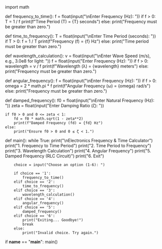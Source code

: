 import math

def frequency_to_time():
    f = float(input("\nEnter Frequency (Hz): "))
    if f > 0:
        T = 1 / f
        print(f"Time Period (T) = {T} seconds")
    else:
        print("Frequency must be greater than zero.")

def time_to_frequency():
    T = float(input("\nEnter Time Period (seconds): "))
    if T > 0:
        f = 1 / T
        print(f"Frequency (f) = {f} Hz")
    else:
        print("Time period must be greater than zero.")

def wavelength_calculation():
    v = float(input("\nEnter Wave Speed (m/s), e.g., 3.0e8 for light: "))
    f = float(input("Enter Frequency (Hz): "))
    if f > 0:
        wavelength = v / f
        print(f"Wavelength (λ) = {wavelength} meters")
    else:
        print("Frequency must be greater than zero.")

def angular_frequency():
    f = float(input("\nEnter Frequency (Hz): "))
    if f > 0:
        omega = 2 * math.pi * f
        print(f"Angular Frequency (ω) = {omega} rad/s")
    else:
        print("Frequency must be greater than zero.")

def damped_frequency():
    f0 = float(input("\nEnter Natural Frequency (Hz): "))
    zeta = float(input("Enter Damping Ratio (ζ): "))

    if f0 > 0 and 0 <= zeta < 1:
        fd = f0 * math.sqrt(1 - zeta**2)
        print(f"Damped Frequency (fd) = {fd} Hz")
    else:
        print("Ensure f0 > 0 and 0 ≤ ζ < 1.")

def main():
    while True:
        print("\nElectronics Frequency & Time Calculator")
        print("1. Frequency to Time Period")
        print("2. Time Period to Frequency")
        print("3. Wavelength Calculation")
        print("4. Angular Frequency")
        print("5. Damped Frequency (RLC Circuit)")
        print("6. Exit")

        choice = input("Choose an option (1-6): ")

        if choice == '1':
            frequency_to_time()
        elif choice == '2':
            time_to_frequency()
        elif choice == '3':
            wavelength_calculation()
        elif choice == '4':
            angular_frequency()
        elif choice == '5':
            damped_frequency()
        elif choice == '6':
            print("Exiting... Goodbye!")
            break
        else:
            print("Invalid choice. Try again.")

if __name__ == "__main__":
    main()